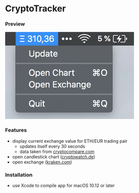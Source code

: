 # CryptoTracker

### Preview
![CryptoTracker](https://github.com/niksauer/CryptoTracker/blob/master/Docs/Bildschirmfoto%202018-04-02%20um%2023.45.05.png)

### Features
- display current exchange value for ETH/EUR trading pair
  - updates itself every 30 seconds
  - data taken from [cryptocompare.com](cryptocompare.com)
- open candlestick chart ([cryptowatch.de](cryptowatch.de))
- open exchange ([kraken.com](kraken.com))

### Installation
- use Xcode to compile app for macOS 10.12 or later
